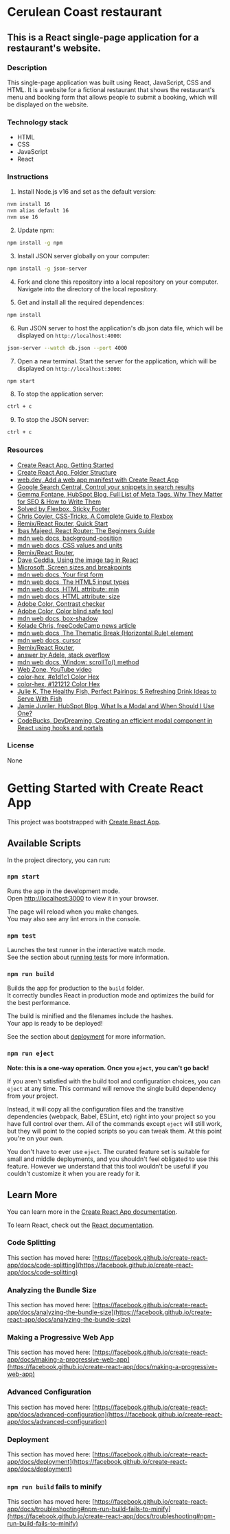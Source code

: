 # Cerulean Coast restaurant

## This is a React single-page application for a restaurant's website.

### Description
This single-page application was built using React, JavaScript, CSS and HTML. It is a website for a fictional restaurant that shows the restaurant's menu and booking form that allows people to submit a booking, which will be displayed on the website.

### Technology stack
- HTML
- CSS
- JavaScript
- React

### Instructions

1. Install Node.js v16 and set as the default version:
```bash
nvm install 16
nvm alias default 16
nvm use 16
```

2. Update npm:
```bash
npm install -g npm
```

3. Install JSON server globally on your computer:
```bash
npm install -g json-server
```

4. Fork and clone this repository into a local repository on your computer. Navigate into the directory of the local repository.

5. Get and install all the required dependences:
```bash
npm install
```

6. Run JSON server to host the application's db.json data file, which will be displayed on `http://localhost:4000`:
```bash
json-server --watch db.json --port 4000
```

7. Open a new terminal. Start the server for the application, which will be displayed on `http://localhost:3000`:
```bash
npm start
```

8. To stop the application server:
```bash
ctrl + c
```

9. To stop the JSON server:
```bash
ctrl + c
```

### Resources
- [Create React App, Getting Started](https://create-react-app.dev/docs/getting-started)
- [Create React App, Folder Structure](https://create-react-app.dev/docs/folder-structure/)
- [web.dev, Add a web app manifest with Create React App](https://web.dev/add-manifest-react/)
- [Google Search Central, Control your snippets in search results](https://developers.google.com/search/docs/appearance/snippet)
- [Gemma Fontane, HubSpot Blog, Full List of Meta Tags, Why They Matter for SEO & How to Write Them](https://blog.hubspot.com/marketing/meta-tags)
- [Solved by Flexbox, Sticky Footer](https://philipwalton.github.io/solved-by-flexbox/demos/sticky-footer/)
- [Chris Coyier, CSS-Tricks, A Complete Guide to Flexbox](https://css-tricks.com/snippets/css/a-guide-to-flexbox/)
- [Remix/React Router, Quick Start](https://v5.reactrouter.com/web/guides/quick-start)
- [Ibas Majeed, React Router: The Beginners Guide](https://ibaslogic.com/routing-with-react-router/)
- [mdn web docs, background-position](https://developer.mozilla.org/en-US/docs/Web/CSS/background-position)
- [mdn web docs, CSS values and units](https://developer.mozilla.org/en-US/docs/Learn/CSS/Building_blocks/Values_and_units)
- [Remix/React Router, <NavLink>](https://v5.reactrouter.com/web/api/NavLink)
- [Dave Ceddia, Using the image tag in React](https://daveceddia.com/react-image-tag/)
- [Microsoft, Screen sizes and breakpoints](https://learn.microsoft.com/en-us/windows/apps/design/layout/screen-sizes-and-breakpoints-for-responsive-design)
- [mdn web docs, Your first form](https://developer.mozilla.org/en-US/docs/Learn/Forms/Your_first_form)
- [mdn web docs, The HTML5 input types](https://developer.mozilla.org/en-US/docs/Learn/Forms/HTML5_input_types)
- [mdn web docs, HTML attribute: min](https://developer.mozilla.org/en-US/docs/Web/HTML/Attributes/min)
- [mdn web docs, HTML attribute: size](https://developer.mozilla.org/en-US/docs/Web/HTML/Attributes/size)
- [Adobe Color, Contrast checker](https://color.adobe.com/create/color-contrast-analyzer)
- [Adobe Color, Color blind safe tool](https://color.adobe.com/create/color-accessibility)
- [mdn web docs, box-shadow](https://developer.mozilla.org/en-US/docs/Web/CSS/box-shadow)
- [Kolade Chris, freeCodeCamp news article](https://www.freecodecamp.org/news/html-horizontal-line-hr-tag-example/)
- [mdn web docs, The Thematic Break (Horizontal Rule) element](https://developer.mozilla.org/en-US/docs/Web/HTML/Element/hr)
- [mdn web docs, cursor](https://developer.mozilla.org/en-US/docs/Web/CSS/cursor)
- [Remix/React Router, <Link>](https://v5.reactrouter.com/web/api/Link)
- [answer by Adele, stack overflow](https://stackoverflow.com/questions/58431946/why-does-my-react-router-link-bring-me-to-the-middle-of-a-page)
- [mdn web docs, Window: scrollTo() method](https://developer.mozilla.org/en-US/docs/Web/API/Window/scrollTo)
- [Web Zone, YouTube video](https://www.youtube.com/watch?v=yS9OZyyY4TE)
- [color-hex, #e1d1c1 Color Hex](https://color-hex.org/color/e1d1c1)
- [color-hex, #121212 Color Hex](https://www.color-hex.com/color/121212)
- [Julie K, The Healthy Fish, Perfect Pairings: 5 Refreshing Drink Ideas to Serve With Fish](https://thehealthyfish.com/refreshing-drink-ideas-serve-fish/)
- [Jamie Juviler, HubSpot Blog, What Is a Modal and When Should I Use One?](https://blog.hubspot.com/website/modal-web-design)
- [CodeBucks, DevDreaming, Creating an efficient modal component in React using hooks and portals](https://devdreaming.com/blogs/create-efficient-modal-react-portals)


### License
None

# Getting Started with Create React App

This project was bootstrapped with [Create React App](https://github.com/facebook/create-react-app).

## Available Scripts

In the project directory, you can run:

### `npm start`

Runs the app in the development mode.\
Open [http://localhost:3000](http://localhost:3000) to view it in your browser.

The page will reload when you make changes.\
You may also see any lint errors in the console.

### `npm test`

Launches the test runner in the interactive watch mode.\
See the section about [running tests](https://facebook.github.io/create-react-app/docs/running-tests) for more information.

### `npm run build`

Builds the app for production to the `build` folder.\
It correctly bundles React in production mode and optimizes the build for the best performance.

The build is minified and the filenames include the hashes.\
Your app is ready to be deployed!

See the section about [deployment](https://facebook.github.io/create-react-app/docs/deployment) for more information.

### `npm run eject`

**Note: this is a one-way operation. Once you `eject`, you can't go back!**

If you aren't satisfied with the build tool and configuration choices, you can `eject` at any time. This command will remove the single build dependency from your project.

Instead, it will copy all the configuration files and the transitive dependencies (webpack, Babel, ESLint, etc) right into your project so you have full control over them. All of the commands except `eject` will still work, but they will point to the copied scripts so you can tweak them. At this point you're on your own.

You don't have to ever use `eject`. The curated feature set is suitable for small and middle deployments, and you shouldn't feel obligated to use this feature. However we understand that this tool wouldn't be useful if you couldn't customize it when you are ready for it.

## Learn More

You can learn more in the [Create React App documentation](https://facebook.github.io/create-react-app/docs/getting-started).

To learn React, check out the [React documentation](https://reactjs.org/).

### Code Splitting

This section has moved here: [https://facebook.github.io/create-react-app/docs/code-splitting](https://facebook.github.io/create-react-app/docs/code-splitting)

### Analyzing the Bundle Size

This section has moved here: [https://facebook.github.io/create-react-app/docs/analyzing-the-bundle-size](https://facebook.github.io/create-react-app/docs/analyzing-the-bundle-size)

### Making a Progressive Web App

This section has moved here: [https://facebook.github.io/create-react-app/docs/making-a-progressive-web-app](https://facebook.github.io/create-react-app/docs/making-a-progressive-web-app)

### Advanced Configuration

This section has moved here: [https://facebook.github.io/create-react-app/docs/advanced-configuration](https://facebook.github.io/create-react-app/docs/advanced-configuration)

### Deployment

This section has moved here: [https://facebook.github.io/create-react-app/docs/deployment](https://facebook.github.io/create-react-app/docs/deployment)

### `npm run build` fails to minify

This section has moved here: [https://facebook.github.io/create-react-app/docs/troubleshooting#npm-run-build-fails-to-minify](https://facebook.github.io/create-react-app/docs/troubleshooting#npm-run-build-fails-to-minify)
